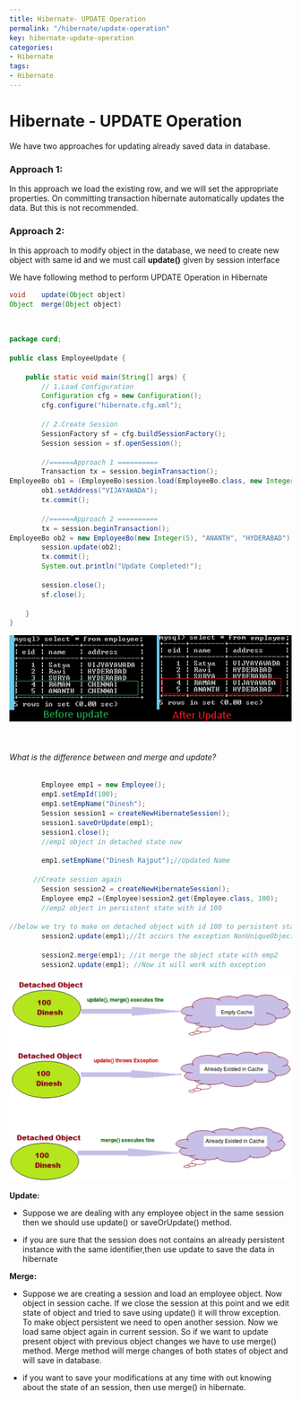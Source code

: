 ```yaml
---
title: Hibernate- UPDATE Operation
permalink: "/hibernate/update-operation"
key: hibernate-update-operation
categories:
- Hibernate
tags:
- Hibernate
---
```


Hibernate - UPDATE Operation 
=====================================

We have two approaches for updating already saved data in database.

### Approach 1:

In this approach we load the existing row, and we will set the appropriate
properties. On committing transaction hibernate automatically updates the data.
But this is not recommended.

### Approach 2:

In this approach to modify object in the database, we need to create new
object with same id and we must call **update()** given by session interface

We have following method to perform UPDATE Operation in Hibernate
```java
void	update(Object object) 
Object	merge(Object object)
```

<br>


```java
package curd;
 
public class EmployeeUpdate {

	public static void main(String[] args) {
		// 1.Load Configuration
		Configuration cfg = new Configuration();
		cfg.configure("hibernate.cfg.xml");

		// 2.Create Session
		SessionFactory sf = cfg.buildSessionFactory();
		Session session = sf.openSession();
		
		//======Approach 1 ==========
		Transaction tx = session.beginTransaction();
EmployeeBo ob1 = (EmployeeBo)session.load(EmployeeBo.class, new Integer(4));
		ob1.setAddress("VIJAYAWADA");
		tx.commit();
		
		//======Approach 2 ==========
		tx = session.beginTransaction();
EmployeeBo ob2 = new EmployeeBo(new Integer(5), "ANANTH", "HYDERABAD");
		session.update(ob2);
		tx.commit();
		System.out.println("Update Completed!");
		 
		session.close();
		sf.close();

	}
}
```


![E:\\Users\\kaveti_s.ITLINFOSYS\\Pictures\\12.png](media/8eecf08ab4b74cb3c37ca724cd5cc044.png)

<br>

###### What is the difference between and merge and update?
```java
        Employee emp1 = new Employee();
		emp1.setEmpId(100);
		emp1.setEmpName("Dinesh");
		Session session1 = createNewHibernateSession();
		session1.saveOrUpdate(emp1);
		session1.close();
		//emp1 object in detached state now

		emp1.setEmpName("Dinesh Rajput");//Updated Name
		
      //Create session again
		Session session2 = createNewHibernateSession();
		Employee emp2 =(Employee)session2.get(Employee.class, 100);
		//emp2 object in persistent state with id 100

//below we try to make on detached object with id 100 to persistent state by using update method of hibernate
		session2.update(emp1);//It occurs the exception NonUniqueObjectException because emp2 object is having employee with same empid as 100. In order //to avoid this exception we are using merge like given below instead of session.update(emp1);

		session2.merge(emp1); //it merge the object state with emp2
		session2.update(emp1); //Now it will work with exception
```

![Difference Between Merge And Update Methods In Hibernate](media/6774acb7be738e3973a7440645b9028e.png)

**Update:**

-   Suppose we are dealing with any employee object in the same session then we
    should use update() or saveOrUpdate() method.

-   if you are sure that the session does not contains an already persistent
    instance with the same identifier,then use update to save the data in
    hibernate

**Merge:**

-   Suppose we are creating a session and load an employee object. Now object in
    session cache. If we close the session at this point and we edit state of
    object and tried to save using update() it will throw exception. To make
    object persistent we need to open another session. Now we load same object
    again in current session. So if we want to update present object with
    previous object changes we have to use merge() method. Merge method will
    merge changes of both states of object and will save in database.

-   if you want to save your modifications at any time with out knowing about
    the state of an session, then use merge() in hibernate.
